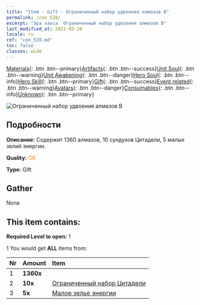 ```yaml
---
title: "Item - Gift - Ограниченный набор удвоения алмазов B"
permalink: /con_520/
excerpt: "Эра хаоса  Ограниченный набор удвоения алмазов B"
last_modified_at: 2021-05-28
locale: ru
ref: "con_520.md"
toc: false
classes: wide
---
```

 [Materials](/ItemsRU/){: .btn .btn--primary}[Artifacts](/ItemsRU/Artifacts/){: .btn .btn--success}[Unit Soul](/ItemsRU/UnitSoul/){: .btn .btn--warning}[Unit Awakening](/ItemsRU/UnitAwakening/){: .btn .btn--danger}[Hero Soul](/ItemsRU/HeroSoul/){: .btn .btn--info}[Hero Skill](/ItemsRU/HeroSkill/){: .btn .btn--primary}[Gift](/ItemsRU/Gift/){: .btn .btn--success}[Event related](/ItemsRU/Events/){: .btn .btn--warning}[Avatars](/ItemsRU/Avatars/){: .btn .btn--danger}[Consumables](/ItemsRU/Consumables/){: .btn .btn--info}[Unknown](/ItemsRU/Unknown/){: .btn .btn--primary}

 ![Ограниченный набор удвоения алмазов B](/images/t/i_907195.png)

## Подробности
 **Описание:** Содержит 1360 алмазов, 10 сундуков Цитадели, 5 малых зелий энергии.

 **Quality:** <span style="color: #FF8C00">OK</span>

 **Type:** Gift

## Gather

  None

## This item contains:

 **Required Level to open:** 1

 1 You would get **ALL** items  from:

  | Nr | Amount |     Item    |
  |:---|:-------|:------------|
  | 1 |  **1360x** | <i class="fas fa-gem"/> |  | 
  | 2 |  **10x** | [Ограниченный набор Цитадели](/ItemsRU/con_2103/) |  | 
  | 3 |  **5x** | [Малое зелье энергии](/ItemsRU/con_704/) |  | 
